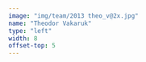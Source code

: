 ```yaml
---
image: "img/team/2013 theo_v@2x.jpg"
name: "Theodor Vakaruk"
type: "left"
width: 8
offset-top: 5
---
```

